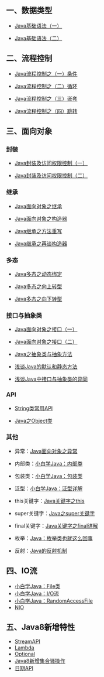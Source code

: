 ## 一、数据类型

- [ Java基础语法（一）](Java基础/数据类型/Java基础语法（一）.md)

- [ Java基础语法（二）](Java基础/数据类型/Java基础语法（二）.md)

## 二、流程控制

- [Java流程控制之（一）条件](Java基础/流程控制/Java流程控制之（一）条件)

- [Java流程控制之（二）循环](Java基础/流程控制/Java流程控制之（二）循环)

- [Java流程控制之（三）嵌套](Java基础/流程控制/Java流程控制之（三）嵌套)

- [Java流程控制之（四）跳转](Java基础/流程控制/Java流程控制之（四）跳转)

## 三、面向对象

### 封装

- [Java封装及访问权限控制（一）](Java基础/面向对象/Java封装及访问权限控制（一）.md)

- [Java封装及访问权限控制（二）](Java基础/面向对象/Java封装及访问权限控制（二）.md)

### 继承

- [Java面向对象之继承](Java基础/面向对象/Java面向对象之继承.md)

- [Java面向对象之构造器](Java基础/面向对象/Java面向对象之构造器.md)

- [Java继承之方法重写](Java基础/面向对象/Java继承之方法重写.md)

- [Java继承之再谈构造器](Java基础/面向对象/Java继承之再谈构造器.md)

### 多态

- [Java多态之动态绑定](Java基础/面向对象/Java多态之动态绑定.md)

- [Java多态之向上转型](Java基础/面向对象/Java多态之向上转型.md)

- [Java多态之向下转型](Java基础/面向对象/Java多态之向下转型.md)

### 接口与抽象类

- [Java面向对象之接口（一）](Java基础/面向对象/Java面向对象之接口（一）.md)

- [Java面向对象之接口（二）](Java基础/面向对象/Java面向对象之接口（二）.md)

- [Java之抽象类与抽象方法](Java基础/面向对象/Java之抽象类与抽象方法.md)

- [浅谈Java的默认和静态方法](Java基础/面向对象/浅谈Java的默认和静态方法.md)

- [浅谈Java中接口与抽象类的异同](Java基础/面向对象/浅谈Java中接口与抽象类的异同.md)

### API

- [String类常用API](Java基础/面向对象/Java之String类常用API.md)

- [Java之Object类](Java基础/面向对象/Java之Object类.md)

### 其他

- 异常：[Java面向对象之异常](Java基础/面向对象/Java面向对象之异常.md)

- 内部类：[小白学Java：内部类](Java基础/面向对象/小白学Java：内部类.md)

- 包装类：[小白学Java：包装类](Java基础/面向对象/小白学Java：包装类.md)

- 泛型：[小白学Java：泛型详解](Java基础/面向对象/小白学Java：泛型详解.md)

- this关键字：[Java关键字之this](Java基础/面向对象/Java关键字之this.md)

- super关键字：[Java之super关键字](Java基础/面向对象/Java之super关键字.md)

- final关键字：[Java关键字之final详解](Java基础/面向对象/Java关键字之final详解.md)

- 枚举：[Java：枚举类也就这么回事](Java基础/枚举类/md/Java：枚举类也就这么回事.md)

- 反射：[Java的反射机制](Java基础/反射/Java的反射机制.md)

## 四、IO流

- [ 小白学Java：File类](Java基础/IO/md/小白学Java：File类)
- [ 小白学Java：I/O流](Java基础/IO/md/小白学Java：IO流)
- [ 小白学Java：RandomAccessFile](Java基础/IO/md/小白学Java：RandomAccessFile)
- [ NIO](Java基础/IO/md/NIO.md)

## 五、Java8新增特性

- [StreamAPI](Java基础/Java8/StreamAPI.md)
- [Lambda](Java基础/Java8/Lambda表达式.md)
- [Optional](Java基础/Java8/Optional.md)
- [Java8新增集合骚操作](Java基础/Java8/Java8新增集合相关方法.md)
- [日期API](Java基础/Java8/日期API.md)

